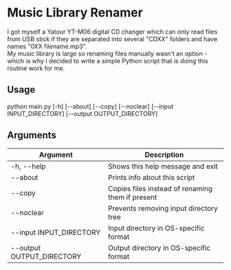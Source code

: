 # Music Library Renamer  

I got myself a Yatour YT-M06 digital CD changer which can only read files from USB stick if they are separated into several "CDXX" folders and have names "0XX filename.mp3".  
My music library is large so renaming files manually wasn't an option - which is why I decided to write a simple Python script that is doing this routine work for me.

## Usage
python main.py [-h] [--about] [--copy] [--noclear] [--input INPUT_DIRECTORY]
               [--output OUTPUT_DIRECTORY]

## Arguments
| Argument                  | Description                                      |
| ------------------------- | ------------------------------------------------ |
| -h, --help                | Shows this help message and exit                 |  
| --about                   | Prints info about this script                    |
| --copy                    | Copies files instead of renaming them if present |
| --noclear                 | Prevents removing input directory tree           |
| --input INPUT_DIRECTORY   | Input directory in OS-specific format            |
| --output OUTPUT_DIRECTORY | Output directory in OS-specific format           |
